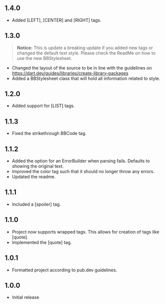 ## 1.4.0
* Added \[LEFT], \[CENTER] and \[RIGHT] tags.

## 1.3.0
> **Notice:** This is update a breaking update if you added new tags or changed the default text style.
> Please check the ReadMe on how to use the new BBStylesheet.

* Changed the layout of the source to be in line with the guidelines on https://dart.dev/guides/libraries/create-library-packages
* Added a BBStylesheet class that will hold all information related to style.

## 1.2.0
* Added support for \[LIST] tags.

## 1.1.3
* Fixed the strikethrough BBCode tag.

## 1.1.2
* Added the option for an ErrorBuilder when parsing fails. Defaults to showing the original text.
* Improved the color tag such that it should no longer throw any errors.
* Updated the readme.

## 1.1.1
* Included a \[spoiler] tag.

## 1.1.0
* Project now supports wrapped tags. This allows for creation of tags like \[quote].
* Implemented the \[quote] tag.

## 1.0.1
* Formatted project according to pub.dev guidelines.

## 1.0.0

* Initial release
